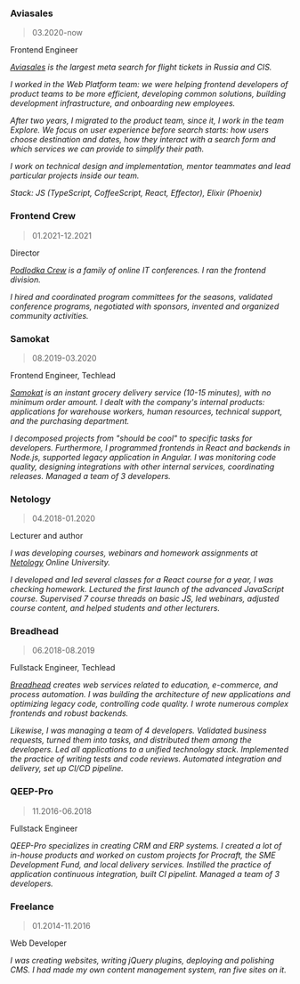### Aviasales

> 03.2020-now

Frontend Engineer

_[Aviasales](https://aviasales.com) is the largest meta search for flight tickets in Russia and CIS._

_I worked in the Web Platform team: we were helping frontend developers of product teams to be more efficient, developing common solutions, building development infrastructure, and onboarding new employees._

_After two years, I migrated to the product team, since it, I work in the team Explore. We focus on user experience before search starts: how users choose destination and dates, how they interact with a search form and which services we can provide to simplify their path._

_I work on technical design and implementation, mentor teammates and lead particular projects inside our team._

_Stack: JS (TypeScript, CoffeeScript, React, Effector), Elixir (Phoenix)_

### Frontend Crew

> 01.2021-12.2021

Director

_[Podlodka Crew](https://podlodka.io/crew) is a family of online IT conferences. I ran the frontend division._

_I hired and coordinated program committees for the seasons, validated conference programs, negotiated with sponsors, invented and organized community activities._

### Samokat

> 08.2019-03.2020

Frontend Engineer, Techlead

_[Samokat](https://samokat.ru) is an instant grocery delivery service (10-15 minutes), with no minimum order amount. I dealt with the company's internal products: applications for warehouse workers, human resources, technical support, and the purchasing department._

_I decomposed projects from "should be cool" to specific tasks for developers. Furthermore, I programmed frontends in React and backends in Node.js, supported legacy application in Angular. I was monitoring code quality, designing integrations with other internal services, coordinating releases. Managed a team of 3 developers._

### Netology

> 04.2018-01.2020

Lecturer and author

_I was developing courses, webinars and homework assignments at [Netology](https://netology.ru/) Online University._

_I developed and led several classes for a React course for a year, I was checking homework. Lectured the first launch of the advanced JavaScript course. Supervised 7 course threads on basic JS, led webinars, adjusted course content, and helped students and other lecturers._

### Breadhead

> 06.2018-08.2019

Fullstack Engineer, Techlead

_[Breadhead](https://breadhead.ru/) creates web services related to education, e-commerce, and process automation. I was building the architecture of new applications and optimizing legacy code, controlling code quality. I wrote numerous complex frontends and robust backends._

_Likewise, I was managing a team of 4 developers. Validated business requests, turned them into tasks, and distributed them among the developers. Led all applications to a unified technology stack. Implemented the practice of writing tests and code reviews. Automated integration and delivery, set up CI/CD pipeline._

### QEEP-Pro

> 11.2016-06.2018

Fullstack Engineer

_QEEP-Pro specializes in creating CRM and ERP systems. I created a lot of in-house products and worked on custom projects for Procraft, the SME Development Fund, and local delivery services. Instilled the practice
of application continuous integration, built CI pipelint. Managed a team of 3 developers._

### Freelance

> 01.2014-11.2016

Web Developer

_I was creating websites, writing jQuery plugins, deploying and polishing CMS. I had made my own content management system, ran five sites on it._
